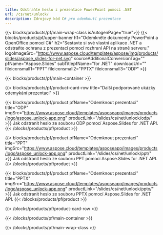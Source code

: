```yaml
---
title: Odstraňte heslo z prezentace PowerPoint pomocí .NET
url: /cs/net/unlock/
description: Zdrojový kód C# pro odemknutí prezentace
---
```


{{< blocks/products/pf/main-wrap-class isAutogenPage="true">}}
{{< blocks/products/pf/upper-banner h1="Odemkněte dokumenty PowerPoint a OpenOffice pomocí C#" h2="Sestavte si své vlastní aplikace .NET a odstraňte ochranu z prezentací pomocí rozhraní API na straně serveru." logoImageSrc="https://www.aspose.cloud/templates/aspose/img/products/slides/aspose_slides-for-net.svg" sourceAdditionalConversionTag="" pfName="Aspose.Slides" subTitlepfName="for .NET" downloadUrl="" fileiconsmall1="PPT" fileiconsmall2="PPTX" fileiconsmall3="ODP" >}}

{{< blocks/products/pf/main-container >}}

{{< blocks/products/pf/product-card-row title="Další podporované ukázky odemykání prezentací" >}}

{{< blocks/products/pf/product pfName="Odemknout prezentaci" title="ODP" imgSrc="https://www.aspose.cloud/templates/asposeapp/images/products/logo/aspose_unlock-app.png" productLink="/slides/cs/net/unlock/odp/" >}}
Jak odstranit heslo ze souboru ODP pomocí Aspose.Slides for .NET API.
{{< /blocks/products/pf/product >}}

{{< blocks/products/pf/product pfName="Odemknout prezentaci" title="PPT" imgSrc="https://www.aspose.cloud/templates/asposeapp/images/products/logo/aspose_unlock-app.png" productLink="/slides/cs/net/unlock/ppt/" >}}
Jak odstranit heslo ze souboru PPT pomocí Aspose.Slides for .NET API.
{{< /blocks/products/pf/product >}}

{{< blocks/products/pf/product pfName="Odemknout prezentaci" title="PPTX" imgSrc="https://www.aspose.cloud/templates/asposeapp/images/products/logo/aspose_unlock-app.png" productLink="/slides/cs/net/unlock/pptx/" >}}
Jak odstranit heslo ze souboru PPTX pomocí Aspose.Slides for .NET API.
{{< /blocks/products/pf/product >}}



{{< /blocks/products/pf/product-card-row >}}

{{< /blocks/products/pf/main-container >}}
    
{{< /blocks/products/pf/main-wrap-class >}}